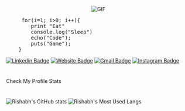 
<div style="display:flex"><img style="margin:auto" alt="GIF" src="https://media.giphy.com/media/y0NFayaBeiWEU/source.gif" /></div>
<pre>
     for(i=1; i>0; i++){
        print "Eat"
        console.log("Sleep")
        echo("Code");
        puts("Game");
    }
</pre>

[![Linkedin Badge](https://img.shields.io/badge/-RishabhLinkedIn-blue?style=flat&logo=Linkedin&logoColor=white&link=https://www.linkedin.com/in/rishabhh-singh/)](https://www.linkedin.com/in/rishabhh-singh/)
[![Website Badge](https://img.shields.io/badge/-RishabhWeb-47CCCC?style=flat&logo=Google-Chrome&logoColor=white&link=http://rishabhsingh-dev.me//)](http://rishabhsingh-dev.me//)
[![Gmail Badge](https://img.shields.io/badge/-ris8645208-c14438?style=flat&logo=Gmail&logoColor=white&link=mailto:ris8645208@gmail.com)](mailto:ris8645208@gmail.com)
[![Instagram Badge](https://img.shields.io/badge/-@thefrontendrish-purple?style=flat&logo=instagram&logoColor=white&link=https://www.instagram.com/thefrontendrish/)](https://www.instagram.com/thefrontendrish/)

#
Check My Profile Stats
#
![Rishabh's GitHub stats](https://github-readme-stats.vercel.app/api?username=thisisrishabh22&show_icons=true&theme=radical&count_private=true)
![Rishabh's Most Used Langs](https://github-readme-stats.vercel.app/api/top-langs/?username=thisisrishabh22&langs_count=8&theme=radical&layout=compact)
